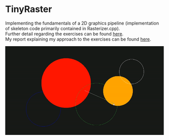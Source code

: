 # TinyRaster

Implementing the fundamentals of a 2D graphics pipeline (implementation of skeleton code primarily contained in Rasterizer.cpp).  
Further detail regarding the exercises can be found <a href="Assignment spec.pdf" target="_blank">here</a>.  
My report explaining my approach to the exercises can be found <a href="Report.pdf" target="_blank">here</a>.

<a href="https://drive.google.com/file/d/145yCMl8XcuqVciwezqyZNxXZ6vRvVj1W/view" target="_blank">
<img src="gif.gif" alt="Link">
</a>
